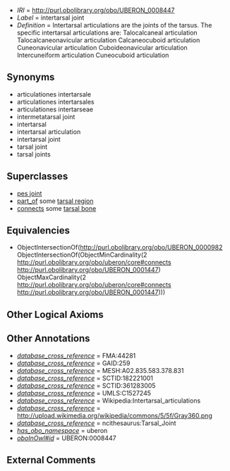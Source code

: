  * *IRI* = http://purl.obolibrary.org/obo/UBERON_0008447
 * *Label* = intertarsal joint
 * *Definition* = Intertarsal articulations are the joints of the tarsus. The specific intertarsal articulations are: Talocalcaneal articulation Talocalcaneonavicular articulation Calcaneocuboid articulation Cuneonavicular articulation Cuboideonavicular articulation Intercuneiform articulation Cuneocuboid articulation

## Synonyms

 * articulationes intertarsale
 * articulationes intertarsales
 * articulationes intertarseae
 * intermetatarsal joint
 * intertarsal
 * intertarsal articulation
 * intertarsal joint
 * tarsal joint
 * tarsal joints

## Superclasses

 * [pes joint](../../UBERON/87/UBERON_0001487.md)
 * [part_of](../../BFO/50/BFO_0000050.md) some [tarsal region](../../UBERON/54/UBERON_0004454.md)
 * [connects](../../ts/core#connects.md) some [tarsal bone](../../UBERON/47/UBERON_0001447.md)

## Equivalencies

 * ObjectIntersectionOf(<http://purl.obolibrary.org/obo/UBERON_0000982> ObjectIntersectionOf(ObjectMinCardinality(2 <http://purl.obolibrary.org/obo/uberon/core#connects> <http://purl.obolibrary.org/obo/UBERON_0001447>) ObjectMaxCardinality(2 <http://purl.obolibrary.org/obo/uberon/core#connects> <http://purl.obolibrary.org/obo/UBERON_0001447>)))

## Other Logical Axioms


## Other Annotations

 * *[database_cross_reference](../../ef/oboInOwl#hasDbXref.md)* = FMA:44281
 * *[database_cross_reference](../../ef/oboInOwl#hasDbXref.md)* = GAID:259
 * *[database_cross_reference](../../ef/oboInOwl#hasDbXref.md)* = MESH:A02.835.583.378.831
 * *[database_cross_reference](../../ef/oboInOwl#hasDbXref.md)* = SCTID:182221001
 * *[database_cross_reference](../../ef/oboInOwl#hasDbXref.md)* = SCTID:361283005
 * *[database_cross_reference](../../ef/oboInOwl#hasDbXref.md)* = UMLS:C1527245
 * *[database_cross_reference](../../ef/oboInOwl#hasDbXref.md)* = Wikipedia:Intertarsal_articulations
 * *[database_cross_reference](../../ef/oboInOwl#hasDbXref.md)* = http://upload.wikimedia.org/wikipedia/commons/5/5f/Gray360.png
 * *[database_cross_reference](../../ef/oboInOwl#hasDbXref.md)* = ncithesaurus:Tarsal_Joint
 * *[has_obo_namespace](../../ce/oboInOwl#hasOBONamespace.md)* = uberon
 * *[oboInOwl#id](../../id/oboInOwl#id.md)* = UBERON:0008447

## External Comments

